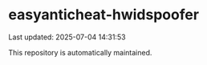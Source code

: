 # easyanticheat-hwidspoofer

Last updated: 2025-07-04 14:31:53

This repository is automatically maintained.
